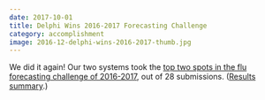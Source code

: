 ```yaml
---
date: 2017-10-01
title: Delphi Wins 2016-2017 Forecasting Challenge
category: accomplishment
image: 2016-12-delphi-wins-2016-2017-thumb.jpg
---
```


We did it again! Our two systems took the [top two spots in the flu forecasting challenge of 2016-2017](https://www.cmu.edu/news/stories/archives/2017/september/flu-forecasts.html), out of 28 submissions. ([Results summary](https://www.cs.cmu.edu/~roni/CDC%20Flu%20Challenge%202016-2017%20Results.pdf).)
